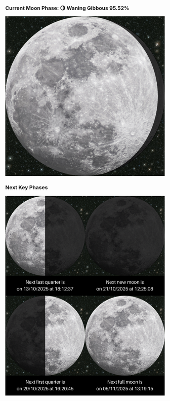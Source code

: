 ### Current Moon Phase: 🌖 Waning Gibbous 95.52%
![Moon Phase](moonphase.png)
### Next Key Phases
![Gallery](gallery.png)